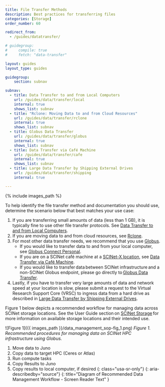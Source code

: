 ```yaml
---
title: File Transfer Methods
description: Best practices for transferring files
categories: [Storage]
order_number: 60

redirect_from: 
  - /guides/datatransfer/

# guidegroup:
#     compile: true
#     fetch: "data-transfer"

layout: guides
layout_type: guides

guidegroup:
    section: subnav

subnav:
  - title: Data Transfer to and from Local Computers
    url: /guides/data/transfer/local
    internal: true
    shows_list: subnav
  - title: "Rclone: Moving Data to and from Cloud Resources"
    url: /guides/data/transfer/rclone
    internal: true
    shows_list: subnav
  - title: Globus Data Transfer
    url: /guides/data/transfer/globus
    internal: true
    shows_list: subnav
  - title: Data Transfer via Café Machine
    url: /guides/data/transfer/cafe
    internal: true
    shows_list: subnav
  - title: Large Data Transfer by Shipping External Drives
    url: /guides/data/transfer/shipping
    internal: true

---
```


{% include images_path %}


To help identify the file transfer method and documentation you should use, determine the scenario below that best matches your use case: 
1. If you are transferring small amounts of data (less than 1 GB), it is typically fine to use other file transfer protocols. See [Data Transfer to and from Local Computers](/guides/data/transfer/local).
1. If you are moving data to and from cloud resources, see [Rclone](/guides/data/transfer/rclone).
1. For most other data transfer needs, we recommend that you use [Globus](/guides/data/transfer/globus).  
    * If you would like to transfer data to and from your local computer, see [Globus Connect Personal](/guides/data/transfer/globus#globus-connect-personal).
    * If you are on a SCINet café machine at a [SCINet-X location](/news/scinet-x), see [Data Transfer via Café Machine](/guides/data/transfer/cafe).
    * If you would like to transfer data between SCINet infrastructure and a non-SCINet Globus endpoint, please go directly to [Globus Data Transfer](/guides/data/transfer/globus).  
1. Lastly, if you have to transfer very large amounts of data and network speed at your location is slow, please submit a request to the Virtual Research Support Core (VRSC) to ingress data from a hard drive as described in [Large Data Transfer by Shipping External Drives](/guides/data/transfer/shipping).

<!--excerpt-->

Figure 1 below depicts a recommended workflow for managing data across SCINet storage locations. See the User Guide section on [SCINet Storage](/guides/data/storage) for more information on available storage locations and their intended use.

![Figure 1]({{ images_path }}/data_management_sop-fig_1.png)
*Figure 1. Recommended procedures for managing data on SCINet HPC infrastructure using Globus.*

1. Move data to Juno
1. Copy data to target HPC (Ceres or Atlas)
1. Run compute tasks
1. Copy Results to Juno
1. Copy results to local computer, if desired
{: class="usa-sr-only"}
{: aria-describedby="source"}
{: title="Diagram of Recommended Data Management Workflow - Screen Reader Text" } 